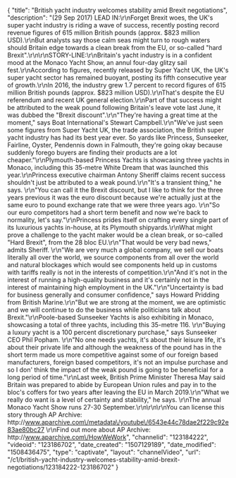 {
    "title": "British yacht industry welcomes stability amid Brexit negotiations",
    "description": "(29 Sep 2017) LEAD IN:\r\nForget Brexit woes, the UK's super yacht industry is riding a wave of success, recently posting record revenue figures of 615 million British pounds (approx. $823 million USD).\r\nBut analysts say those calm seas might turn to rough waters should Britain edge towards a clean break from the EU, or so-called \"hard Brexit\".\r\n\r\nSTORY-LINE:\r\nBritain's yacht industry is in a confident mood at the Monaco Yacht Show, an annul four-day glitzy sail fest.\r\nAccording to figures, recently released by Super Yacht UK, the UK's super yacht sector has remained buoyant, posting its fifth consecutive year of growth.\r\nIn 2016, the industry grew 1.7 percent to record figures of 615 million British pounds (approx. $823 million USD).\r\nThat's despite the EU referendum and recent UK general election.\r\nPart of that success might be attributed to the weak pound following Britain's leave vote last June, it was dubbed the \"Brexit discount\".\r\n\"They're having a great time at the moment,\" says Boat International's Stewart Campbell.\r\n\"We've just seen some figures from Super Yacht UK, the trade association, the British super yacht industry has had its best year ever. So yards like Princess, Sunseeker, Fairline, Oyster, Pendennis down in Falmouth, they're going okay because suddenly forego buyers are finding their products are a lot cheaper.\"\r\nPlymouth-based Princess Yachts is showcasing three yachts in Monaco, including this 35-metre White Dream that was launched this year.\r\nPrincess executive chairman Antony Sheriff claims recent success shouldn't just be attributed to a weak pound.\r\n\"It's a transient thing,\" he says. \r\n\"You can call it the Brexit discount, but I like to think for the three years previous it was the euro discount because we're actually just at the same euro to pound exchange rate that we were three years ago. \r\n\"So our euro competitors had a short term benefit and now we're back to normality, let's say.\"\r\nPrincess prides itself on crafting every single part of its luxurious yachts in-house, at its Plymouth shipyards.\r\nWhat might prove a challenge to the yacht maker would be a clean break, or so-called \"Hard Brexit\", from the 28 bloc EU.\r\n\"That would be very bad news,\" admits Sheriff. \r\n\"We are very much a global company, we sell our boats literally all over the world, we source components from all over the world and natural blockages which would see components held up in customs with tariffs really is not in the interests of competition.\r\n\"And it's not in the interest of running a high-quality business and it's certainly not in the interest of maintaining high employment in the UK.\"\r\n\"Uncertainty is bad for business generally and consumer confidence,\" says Howard Pridding from British Marine.\r\n\"But we are strong at the moment, we are optimistic and we will continue to do the business while politicians talk about Brexit.\"\r\nPoole-based Sunseeker Yachts is also exhibiting in Monaco, showcasing a total of three yachts, including this 35-metre 116. \r\n\"Buying a luxury yacht is a 100 percent discretionary purchase,\" says Sunseeker CEO Phil Popham. \r\n\"No one needs yachts, it's about their leisure life, it's about their private life and although the weakness of the pound has in the short term made us more competitive against some of our foreign based manufacturers, foreign based competitors, it's not an impulse purchase and so I don' think the impact of the weak pound is going to be beneficial for a long period of time.\"\r\nLast week, British Prime Minister Theresa May said Britain was prepared to abide by European Union rules and pay in to the bloc's coffers for two years after leaving the EU in March 2019.\r\n\"What we really do want is a level of certainty and stability,\" he says. \r\nThe annual Monaco Yacht Show runs 27-30 September.\r\n\r\n\r\nYou can license this story through AP Archive: http:\/\/www.aparchive.com\/metadata\/youtube\/6543e44c78dae2f229c92e83ae80bc27 \r\nFind out more about AP Archive: http:\/\/www.aparchive.com\/HowWeWork",
    "channelid": "123184222",
    "videoid": "123186702",
    "date_created": "1507129189",
    "date_modified": "1508436475",
    "type": "captivate",
    "layout": "channelVideo",
    "url": "\/c1\/british-yacht-industry-welcomes-stability-amid-brexit-negotiations\/123184222-123186702"
}